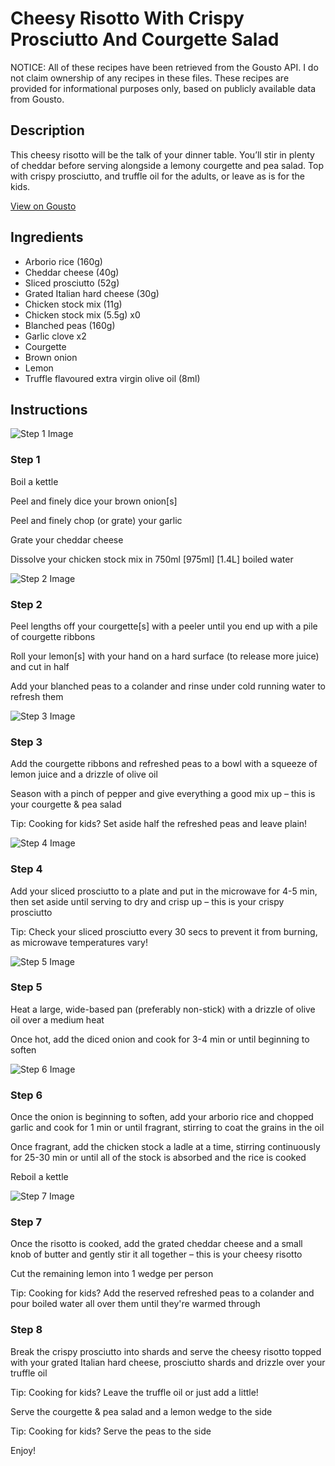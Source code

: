 # Cheesy Risotto With Crispy Prosciutto And Courgette Salad

NOTICE: All of these recipes have been retrieved from the Gousto API. I do not claim ownership of any recipes in these files. These recipes are provided for informational purposes only, based on publicly available data from Gousto.

## Description

This cheesy risotto will be the talk of your dinner table. You’ll stir in plenty of cheddar before serving alongside a lemony courgette and pea salad. Top with crispy prosciutto, and truffle oil for the adults, or leave as is for the kids.

[View on Gousto](https://www.gousto.co.uk/recipes/cookbook/cheesy-risotto-with-crispy-prosciutto-and-courgette-pea-salad)

## Ingredients

- Arborio rice (160g)
- Cheddar cheese (40g)
- Sliced prosciutto (52g)
- Grated Italian hard cheese (30g)
- Chicken stock mix (11g)
- Chicken stock mix (5.5g) x0
- Blanched peas (160g)
- Garlic clove x2
- Courgette
- Brown onion
- Lemon
- Truffle flavoured extra virgin olive oil (8ml)

## Instructions

![Step 1 Image](https://production-media.gousto.co.uk/cms/recipe-step-image/step-1-copy-1715248811735-x200.jpg)

### Step 1

Boil a kettle

Peel and finely dice your brown onion[s]

Peel and finely chop (or grate) your garlic

Grate your cheddar cheese

Dissolve your chicken stock mix in 750ml <span class="text-purple">[975ml]</span> <span class="text-danger">[1.4L]</span> boiled water

![Step 2 Image](https://production-media.gousto.co.uk/cms/recipe-step-image/step-2-copy-1715248815603-x200.jpg)

### Step 2

Peel lengths off your courgette[s] with a peeler until you end up with a pile of courgette ribbons

Roll your lemon[s] with your hand on a hard surface (to release more juice) and cut in half

Add your blanched peas to a colander and rinse under cold running water to refresh them

![Step 3 Image](https://production-media.gousto.co.uk/cms/recipe-step-image/step-3-copy-1715248819814-x200.jpg)

### Step 3

Add the courgette ribbons and refreshed peas to a bowl with a squeeze of lemon juice and a drizzle of olive oil

Season with a pinch of pepper and give everything a good mix up – this is your courgette & pea salad

<span class="text-danger">Tip: Cooking for kids? Set aside half the refreshed peas and leave plain!</span>

![Step 4 Image](https://production-media.gousto.co.uk/cms/recipe-step-image/step-4-copy-1715248823459-x200.jpg)

### Step 4

Add your sliced prosciutto to a plate and put in the microwave for 4-5 min, then set aside until serving to dry and crisp up – this is your crispy prosciutto

Tip: Check your sliced prosciutto every 30 secs to prevent it from burning, as microwave temperatures vary!

![Step 5 Image](https://production-media.gousto.co.uk/cms/recipe-step-image/step-5-copy-1715248827452-x200.jpg)

### Step 5

Heat a large, wide-based pan (preferably non-stick) with a drizzle of olive oil over a medium heat

Once hot, add the diced onion and cook for 3-4 min or until beginning to soften

![Step 6 Image](https://production-media.gousto.co.uk/cms/recipe-step-image/step-6-copy-1715248832131-x200.jpg)

### Step 6

Once the onion is beginning to soften, add your arborio rice and chopped garlic and cook for 1 min or until fragrant, stirring to coat the grains in the oil

Once fragrant, add the chicken stock a ladle at a time, stirring continuously for 25-30 min or until all of the stock is absorbed and the rice is cooked

Reboil a kettle

![Step 7 Image](https://production-media.gousto.co.uk/cms/recipe-step-image/step-7-copy-1715248835558-x200.jpg)

### Step 7

Once the risotto is cooked, add the grated cheddar cheese and a small knob of butter and gently stir it all together – this is your cheesy risotto

Cut the remaining lemon into 1 wedge per person

<span class="text-danger">Tip: Cooking for kids? Add the reserved refreshed peas to a colander and pour boiled water all over them until they're warmed through</span>

### Step 8

Break the crispy prosciutto into shards and serve the cheesy risotto topped with your grated Italian hard cheese, prosciutto shards and drizzle over your truffle oil

<span class="text-danger">Tip: Cooking for kids? Leave the truffle oil or just add a little!</span>

Serve the courgette & pea salad and a lemon wedge to the side

<span class="text-danger">Tip: Cooking for kids? Serve the peas to the side</span>

Enjoy!

